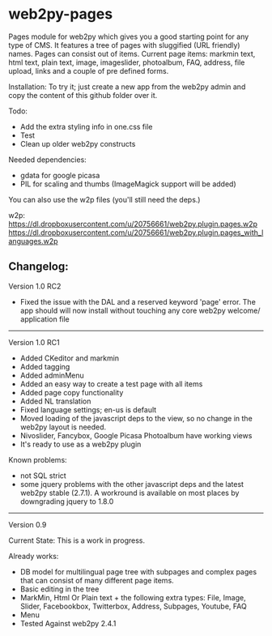 web2py-pages
============

Pages module for web2py which gives you a good starting point for any type of CMS.
It features a tree of pages with sluggified (URL friendly) names. Pages can consist out of items. Current page items:
markmin text, html text, plain text, image, imageslider, photoalbum, FAQ, address, 
file upload, links and a couple of pre defined forms.

Installation:
To try it; just create a new app from the web2py admin and copy the content of this github folder over it.

Todo:
- Add the extra styling info in one.css file
- Test
- Clean up older web2py constructs

Needed dependencies:
- gdata for google picasa
- PIL for scaling and thumbs (ImageMagick support will be added)

You can also use the w2p files (you'll still need the deps.)

w2p:
https://dl.dropboxusercontent.com/u/20756661/web2py.plugin.pages.w2p
https://dl.dropboxusercontent.com/u/20756661/web2py.plugin.pages_with_languages.w2p

Changelog:
-----
Version 1.0 RC2
- Fixed the issue with the DAL and a reserved keyword 'page' error. The app should will now install without touching any core web2py welcome/ application file

-----
Version 1.0 RC1
- Added CKeditor and markmin
- Added tagging
- Added adminMenu
- Added an easy way to create a test page with all items
- Added page copy functionality
- Added NL translation
- Fixed language settings; en-us is default
- Moved loading of the javascript deps to the view, so no change in the web2py layout is needed.
- Nivoslider, Fancybox, Google Picasa Photoalbum have working views
- It's ready to use as a web2py plugin

Known problems:
- not SQL strict
- some jquery problems with the other javascript deps and the latest web2py stable (2.7.1). 
A workround is available on most places by downgrading jquery to 1.8.0
----
Version  0.9

Current State: This is a work in progress. 

Already works:
- DB model for multilingual page tree with subpages and complex pages that can consist of many different page items.
- Basic editing in the tree
- MarkMin, Html Or Plain text + the following extra types: File, Image, Slider, Facebookbox, Twitterbox, Address, Subpages, Youtube, FAQ
- Menu 
- Tested Against web2py 2.4.1



